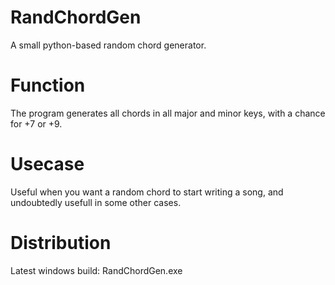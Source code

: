 # RandChordGen
A small python-based random chord generator.

# Function
The program generates all chords in all major and minor keys, with a chance for +7 or +9.

# Usecase
Useful when you want a random chord to start writing a song,
and undoubtedly usefull in some other cases.

# Distribution
Latest windows build: RandChordGen.exe
